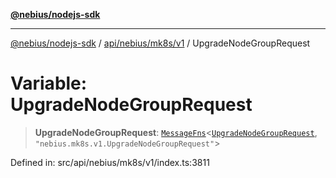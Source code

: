 [**@nebius/nodejs-sdk**](../../../../../README.md)

***

[@nebius/nodejs-sdk](../../../../../README.md) / [api/nebius/mk8s/v1](../README.md) / UpgradeNodeGroupRequest

# Variable: UpgradeNodeGroupRequest

> **UpgradeNodeGroupRequest**: [`MessageFns`](../../../../../runtime/protos/core/interfaces/MessageFns.md)\<[`UpgradeNodeGroupRequest`](../interfaces/UpgradeNodeGroupRequest.md), `"nebius.mk8s.v1.UpgradeNodeGroupRequest"`\>

Defined in: src/api/nebius/mk8s/v1/index.ts:3811
